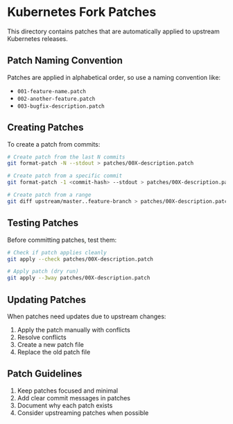 # Kubernetes Fork Patches

This directory contains patches that are automatically applied to upstream Kubernetes releases.

## Patch Naming Convention

Patches are applied in alphabetical order, so use a naming convention like:
- `001-feature-name.patch`
- `002-another-feature.patch`
- `003-bugfix-description.patch`

## Creating Patches

To create a patch from commits:
```bash
# Create patch from the last N commits
git format-patch -N --stdout > patches/00X-description.patch

# Create patch from a specific commit
git format-patch -1 <commit-hash> --stdout > patches/00X-description.patch

# Create patch from a range
git diff upstream/master..feature-branch > patches/00X-description.patch
```

## Testing Patches

Before committing patches, test them:
```bash
# Check if patch applies cleanly
git apply --check patches/00X-description.patch

# Apply patch (dry run)
git apply --3way patches/00X-description.patch
```

## Updating Patches

When patches need updates due to upstream changes:
1. Apply the patch manually with conflicts
2. Resolve conflicts
3. Create a new patch file
4. Replace the old patch file

## Patch Guidelines

1. Keep patches focused and minimal
2. Add clear commit messages in patches
3. Document why each patch exists
4. Consider upstreaming patches when possible
